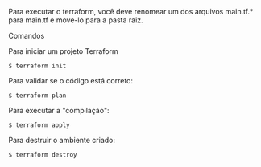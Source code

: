 Para executar o terraform, você deve renomear um dos arquivos main.tf.* para main.tf e move-lo para a pasta raiz.

Comandos

Para iniciar um projeto Terraform

```$ terraform init```

Para validar se o código está correto:

```$ terraform plan```

Para executar a "compilação":

```$ terraform apply```

Para destruir o ambiente criado:

```$ terraform destroy```
